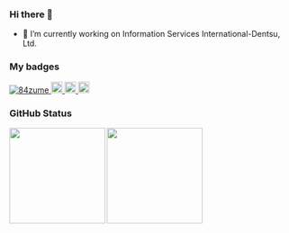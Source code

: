 ### Hi there 👋
- 🔭 I’m currently working on Information Services International-Dentsu, Ltd.

<!--
- 🌱 I’m currently learning ...
- 🤔 I’m looking for help with ...
- 💬 Ask me about ...
- 📫 How to reach me: ...
- 😄 Pronouns: ...
- ⚡ Fun fact: ...
-->

### My badges

<p align="left"> 
  <a href="https://github.com/84zume/84zume/">
    <img src="https://komarev.com/ghpvc/?username=84zume" alt="84zume" />
  </a>
  <a href="https://github.com/84zume">
    <img height="20" src="https://img.shields.io/github/followers/84zume?label=follow&logo=github&style=flat" />
  </a>
  <a href="http://qiita.com/84zume">
    <img height="20" src="https://qiita-badge.apiapi.app/s/84zume/posts.svg" />
  </a>
  <//qiita.com/84zume">
    <img height="20" src="https://qiita-badge.apiapi.app/s/84zume/contributions.svg" />
  </a>
</p>

### GitHub Status
  
<a href="https://github.com/84zume">
  <img align="left" height="170px" src="https://github-readme-stats.vercel.app/api?username=84zume&count_private=true&show_icons=true" />
</a>
<a href="https://github.com/84zume">
  <img align="left" height="170px" src="https://github-readme-stats.vercel.app/api/top-langs/?username=84zume&layout=compact" />
</a>
